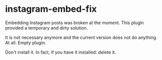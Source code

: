 instagram-embed-fix
===================

Embedding Instagram posts was broken at the moment. This plugin provided a temporary and dirty solution.

It is not necessary anymore and the current version does not do anything. At all. Empty plugin.

Don't install it. In fact, if you have it installed: delete it.
